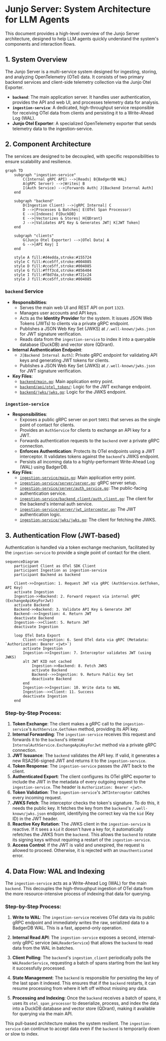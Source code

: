 # Junjo Server: System Architecture for LLM Agents

This document provides a high-level overview of the Junjo Server architecture, designed to help LLM agents quickly understand the system's components and interaction flows.

## 1. System Overview

The Junjo Server is a multi-service system designed for ingesting, storing, and analyzing OpenTelemetry (OTel) data. It consists of two primary backend services and client-side telemetry collection via the Junjo Otel Exporter.

*   **`backend`**: The main application server. It handles user authentication, provides the API and web UI, and processes telemetry data for analysis.
*   **`ingestion-service`**: A dedicated, high-throughput service responsible for receiving OTel data from clients and persisting it to a Write-Ahead Log (WAL).
*   **Junjo Otel Exporter**: A specialized OpenTelemetry exporter that sends telemetry data to the ingestion-service.

## 2. Component Architecture

The services are designed to be decoupled, with specific responsibilities to ensure scalability and resilience.

```mermaid
graph TD
    subgraph "ingestion-service"
        C(Internal gRPC API) -->|Reads| B{BadgerDB WAL}
        A(gRPC Server) -->|Writes| B
        I(Auth Service) -->|Forwards Auth| J[Backend Internal Auth]
    end

    subgraph "backend"
        D(Ingestion Client) -->|gRPC Internal| C
        D -->|Processes & Batches| E(OTel Span Processor)
        E -->|Indexes| F{DuckDB}
        E -->|Vectorizes & Stores| H{QDrant}
        J -->|Validates API Key & Generates JWT| K[JWT Token]
    end

    subgraph "clients"
        G(Junjo Otel Exporter) -->|OTel Data| A
        G -->|API Key| I
    end

    style A fill:#d4edda,stroke:#155724
    style C fill:#cce5ff,stroke:#004085
    style D fill:#cce5ff,stroke:#004085
    style G fill:#fff3cd,stroke:#856404
    style I fill:#f8d7da,stroke:#721c24
    style J fill:#cce5ff,stroke:#004085
```

### `backend` Service

*   **Responsibilities**:
    *   Serves the main web UI and REST API on port `1323`.
    *   Manages user accounts and API keys.
    *   Acts as the **Identity Provider** for the system. It issues JSON Web Tokens (JWTs) to clients via a private gRPC endpoint.
    *   Publishes a JSON Web Key Set (JWKS) at `/.well-known/jwks.json` for JWT signature verification.
    *   Reads data from the `ingestion-service` to index it into a queryable database (DuckDB) and vector store (QDrant).
*   **Internal Authentication Endpoint**:
    *   `J[Backend Internal Auth]`: Private gRPC endpoint for validating API keys and generating JWT tokens for clients.
    *   Publishes a JSON Web Key Set (JWKS) at `/.well-known/jwks.json` for JWT signature verification.
*   **Key Files**:
    *   [`backend/main.go`](backend/main.go): Main application entry point.
    *   [`backend/api/otel_token/`](backend/api/otel_token/): Logic for the JWT exchange endpoint.
    *   [`backend/jwks/jwks.go`](backend/jwks/jwks.go): Logic for the JWKS endpoint.

### `ingestion-service`

*   **Responsibilities**:
    *   Exposes a public gRPC server on port `50051` that serves as the single point of contact for clients.
    *   Provides an `AuthService` for clients to exchange an API key for a JWT.
    *   Forwards authentication requests to the `backend` over a private gRPC connection.
    *   **Enforces Authentication**: Protects its OTel endpoints using a JWT interceptor. It validates tokens against the `backend`'s JWKS endpoint.
    *   Persists all incoming data to a highly-performant Write-Ahead Log (WAL) using BadgerDB.
*   **Key Files**:
    *   [`ingestion-service/main.go`](ingestion-service/main.go): Main application entry point.
    *   [`ingestion-service/server/server.go`](ingestion-service/server/server.go): gRPC server setup.
    *   [`ingestion-service/server/auth_service.go`](ingestion-service/server/auth_service.go): The public-facing authentication service.
    *   [`ingestion-service/backend_client/auth_client.go`](ingestion-service/backend_client/auth_client.go): The client for the backend's internal auth service.
    *   [`ingestion-service/server/jwt_interceptor.go`](ingestion-service/server/jwt_interceptor.go): The JWT authentication logic.
    *   [`ingestion-service/jwks/jwks.go`](ingestion-service/jwks/jwks.go): The client for fetching the JWKS.

## 3. Authentication Flow (JWT-based)

Authentication is handled via a token exchange mechanism, facilitated by the `ingestion-service` to provide a single point of contact for the client.

```mermaid
sequenceDiagram
    participant Client as OTel SDK Client
    participant Ingestion as ingestion-service
    participant Backend as backend

    Client->>Ingestion: 1. Request JWT via gRPC (AuthService.GetToken, API Key)
    activate Ingestion
    Ingestion->>Backend: 2. Forward request via internal gRPC (ExchangeApiKeyForJwt)
    activate Backend
    Backend->>Backend: 3. Validate API Key & Generate JWT
    Backend-->>Ingestion: 4. Return JWT
    deactivate Backend
    Ingestion-->>Client: 5. Return JWT
    deactivate Ingestion

    loop OTel Data Export
        Client->>Ingestion: 6. Send OTel data via gRPC (Metadata: `Authorization: Bearer <jwt>`)
        activate Ingestion
        Ingestion->>Ingestion: 7. Interceptor validates JWT (using JWKS)
        alt JWT KID not cached
            Ingestion->>Backend: 8. Fetch JWKS
            activate Backend
            Backend-->>Ingestion: 9. Return Public Key Set
            deactivate Backend
        end
        Ingestion->>Ingestion: 10. Write data to WAL
        Ingestion-->>Client: 11. Success
        deactivate Ingestion
    end
```

### Step-by-Step Process:

1.  **Token Exchange**: The client makes a gRPC call to the `ingestion-service`'s `AuthService.GetToken` method, providing its API key.
2.  **Internal Forwarding**: The `ingestion-service` receives this request and forwards it to the `backend`'s internal `InternalAuthService.ExchangeApiKeyForJwt` method via a private gRPC connection.
3.  **JWT Issuance**: The `backend` validates the API key. If valid, it generates a new RSA256-signed JWT and returns it to the `ingestion-service`.
4.  **Token Response**: The `ingestion-service` passes the JWT back to the client.
5.  **Authenticated Export**: The client configures its OTel gRPC exporter to include the JWT in the metadata of every outgoing request to the `ingestion-service`. The header is `Authorization: Bearer <jwt>`.
6.  **Token Validation**: The `ingestion-service`'s `JWTInterceptor` catches every incoming request.
7.  **JWKS Fetch**: The interceptor checks the token's signature. To do this, it needs the public key. It fetches the key from the `backend`'s `/.well-known/jwks.json` endpoint, identifying the correct key via the `kid` (Key ID) in the JWT header.
8.  **Reactive Key Rotation**: The JWKS client in the `ingestion-service` is reactive. If it sees a `kid` it doesn't have a key for, it automatically refetches the JWKS from the `backend`. This allows the `backend` to rotate its signing keys without requiring a restart of the `ingestion-service`.
9.  **Access Control**: If the JWT is valid and unexpired, the request is allowed to proceed. Otherwise, it is rejected with an `Unauthenticated` error.

## 4. Data Flow: WAL and Indexing

The `ingestion-service` acts as a Write-Ahead Log (WAL) for the main `backend`. This decouples the high-throughput ingestion of OTel data from the more resource-intensive process of indexing that data for querying.

### Step-by-Step Process:

1.  **Write to WAL**: The `ingestion-service` receives OTel data via its public gRPC endpoint and immediately writes the raw, serialized data to a BadgerDB WAL. This is a fast, append-only operation.

2.  **Internal Read API**: The `ingestion-service` exposes a second, internal-only gRPC service (`WALReaderService`) that allows the `backend` to read data from the WAL in batches.

3.  **Client Polling**: The `backend`'s `ingestion_client` periodically polls the `WALReaderService`, requesting a batch of spans starting from the last key it successfully processed.

4.  **State Management**: The `backend` is responsible for persisting the key of the last span it indexed. This ensures that if the `backend` restarts, it can resume processing from where it left off without missing any data.

5.  **Processing and Indexing**: Once the `backend` receives a batch of spans, it uses its `otel_span_processor` to deserialize, process, and index the data into a DuckDB database and vector store (QDrant), making it available for querying via the main API.

This pull-based architecture makes the system resilient. The `ingestion-service` can continue to accept data even if the `backend` is temporarily down or slow to index.